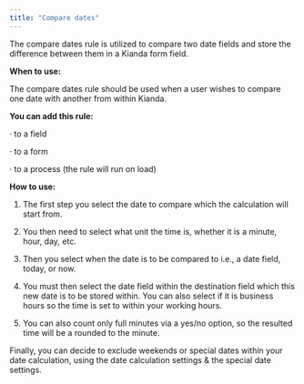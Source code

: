 ```yaml
---
title: "Compare dates"
---
```


The compare dates rule is utilized to compare two date fields and store the difference between them in a Kianda form field.

**When to use:**

The compare dates rule should be used when a user wishes to compare one date with another from within Kianda.

 

**You can add this rule:**

·    to a field

·    to a form

·    to a process (the rule will run on load)

 

**How to use:**

1. The first step you select the date to compare which the calculation will start from. 

2. You then need to select what unit the time is, whether it is a minute, hour, day, etc. 

3. Then you select when the date is to be compared to i.e., a date field, today, or now. 

4. You must then select the date field within the destination field which this new date is to be stored within. You can also select if it is business hours so the time is set to within your working hours.

5. You can also count only full minutes via a yes/no option, so the resulted time will be a rounded to the minute. 

Finally, you can decide to exclude weekends or special dates within your date calculation, using the date calculation settings & the special date settings. 
